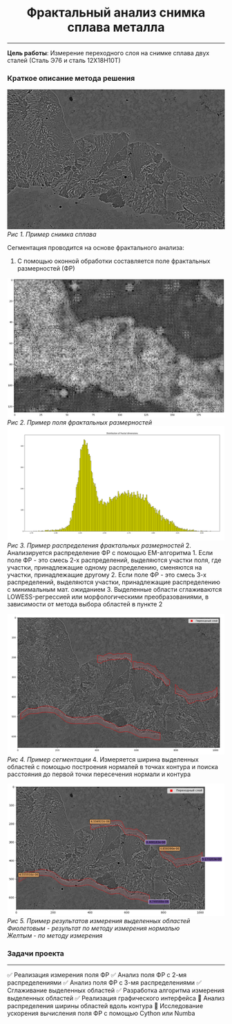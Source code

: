 <h1 align="center">Фрактальный анализ снимка сплава металла</h1>

___
<p><b>Цель работы</b>: Измерение переходного слоя на снимке сплава двух сталей (Сталь Э76 и сталь 12Х18Н10Т)</p>

### Краткое описание метода решения

![Пример снимка сплава](readme/ExampleImage.jpg)
<em>Рис 1. Пример снимка сплава</em>
<p>Cегментация проводится на основе фрактального анализа:<p>

1. С помощью оконной обработки составляется поле фрактальных размерностей (ФР)

![Пример поля ФР](readme%2FExampleField.jpg)
<em>Рис 2. Пример поля фрактальных размерностей</em>
![Пример распределения](readme%2FExampleDistribution.png)    
<em>Рис 3. Пример распределения фрактальных размерностей</em>
2. Анализируется распределение ФР с помощью EM-алгоритма
    1. Если поле ФР - это смесь 2-х распределений, выделяются участки поля, где участки, принадлежащие одному распределению, сменяются на участки, принадлежащие другому 
    2. Если поле ФР - это смесь 3-х распределений, выделяются участки, принадлежащие распределению с минимальным мат. ожиданием
3. Выделенные области сглаживаются LOWESS-регрессией или морфологическими преобразованиями, в зависимости от метода выбора областей в пункте 2

![Пример сегментации](readme%2FExampleSegmentation.png)
<em>Рис 4. Пример сегментации</em>
4. Измеряется ширина выделенных областей с помощью построения нормалей в точках контура и поиска расстояния до первой точки пересечения нормали и контура

![Пример результатов измерения выделенных областей](readme%2FExampleMeasure.png)
<em>Рис 5. Пример результатов измерения выделенных областей<br>
Фиолетовым - результат по методу измерения нормалью <br>
Желтым - по методу измерения </em>

### Задачи проекта
___
:white_check_mark: Реализация измерения поля ФР
:white_check_mark: Анализ поля ФР с 2-мя распределениями
:white_check_mark: Анализ поля ФР с 3-мя распределениями
:white_check_mark: Сглаживание выделенных областей
:white_check_mark: Разработка алгоритма измерения выделенных областей
:white_check_mark: Реализация графического интерфейса
:black_square_button: Анализ распределения ширины областей вдоль контура
:black_square_button: Исследование ускорения вычисления поля ФР с помощью Cython или Numba


